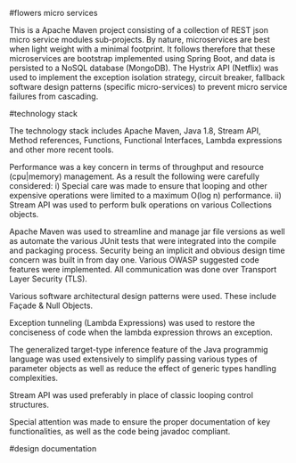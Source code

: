 #flowers micro services

This is a Apache Maven project consisting of a collection of REST json micro service modules sub-projects. By nature, microservices are best when light weight with a minimal footprint. It follows therefore that these microservices are bootstrap implemented using Spring Boot, and data is persisted to a NoSQL database (MongoDB).
The Hystrix API (Netflix) was used to implement the exception isolation strategy, circuit breaker, fallback software design patterns (specific micro-services) to prevent micro service failures from cascading.

#technology stack

The technology stack includes Apache Maven, Java 1.8, Stream API, Method references, Functions, Functional Interfaces, Lambda expressions and other more recent tools.

Performance was a key concern in terms of throughput and resource (cpu|memory) management. As a result the following were carefully considered:
i) Special care was made to ensure that looping and other expensive operations were limited to a maximum O(log n) performance.
ii) Stream API was used to perform bulk operations on various Collections objects. 

Apache Maven was used to streamline and manage jar file versions as well as automate the various JUnit tests that were integrated into the compile and packaging process. Security being an implicit and obvious design time concern was built in from day one. Various OWASP suggested code features were implemented. All communication was done over Transport Layer Security (TLS).

Various software architectural design patterns were used. These include Façade & Null Objects.

Exception tunneling (Lambda Expressions) was used to restore the conciseness of code when the lambda expression throws an exception.

The generalized target-type inference feature of the Java programmig language was used extensively to simplify passing various types of parameter objects as well as reduce the effect of generic types handling complexities.

Stream API was used preferably in place of classic looping control structures.

Special attention was made to ensure the proper documentation of key functionalities, as well as the code being javadoc compliant.

#design documentation





